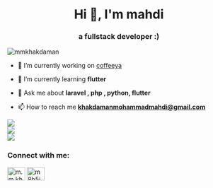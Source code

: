 <h1 align="center">Hi 👋, I'm mahdi</h1>
<h3 align="center">a fullstack developer :)</h3>

<p align="left"> <img src="https://komarev.com/ghpvc/?username=mmkhakdaman&label=Profile%20views&color=0e75b6&style=flat" alt="mmkhakdaman" /> </p>

- 🔭 I’m currently working on [coffeeya](https://coffeeya.ir)

- 🌱 I’m currently learning **flutter**

- 💬 Ask me about **laravel , php , python, flutter**

- 📫 How to reach me **khakdamanmohammadmahdi@gmail.com**

![](https://github-readme-stats.vercel.app/api?username=mmkhakdaman)<br/>
![](https://github-readme-streak-stats.herokuapp.com/?user=mmkhakdaman&theme=dark&hide_border=false)<br/>
![](https://github-readme-stats.vercel.app/api/top-langs/?username=mmkhakdaman&theme=dark&hide_border=false&include_all_commits=true&count_private=true&layout=compact)

<h3 align="left">Connect with me:</h3>
<p align="left">
<a href="https://www.linkedin.com/in/mohammadmahdi-khakdaman-443589198" target="blank"><img align="center" src="https://raw.githubusercontent.com/rahuldkjain/github-profile-readme-generator/master/src/images/icons/Social/linked-in-alt.svg" alt="m.m.khakdaman" height="30" width="40" /></a>
<a href="https://instagram.com/m8h5i" target="blank"><img align="center" src="https://raw.githubusercontent.com/rahuldkjain/github-profile-readme-generator/master/src/images/icons/Social/instagram.svg" alt="m8h5i" height="30" width="40" /></a>
</p>
